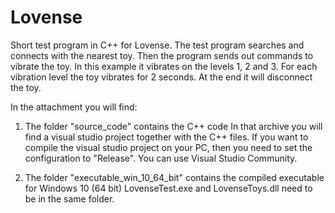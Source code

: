 # Lovense

Short test program in C++ for Lovense.
The test program searches and connects with the nearest toy.
Then the program sends out commands to vibrate the toy.
In this example it vibrates on the levels 1, 2 and 3.
For each vibration level the toy vibrates for 2 seconds.
At the end it will disconnect the toy.

In the attachment you will find:

1. The folder "source_code" contains the C++ code
In that archive you will find a visual studio project together with the C++ files.
If you want to compile the visual studio project on your PC, then you need to set the configuration to "Release".
You can use Visual Studio Community.

2. The folder "executable_win_10_64_bit" contains the compiled executable for Windows 10 (64 bit)
LovenseTest.exe and LovenseToys.dll need to be in the same folder.
